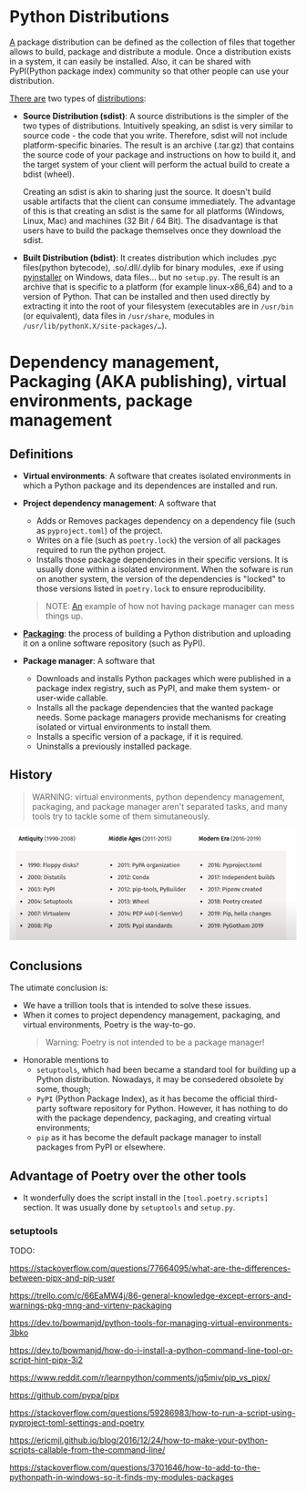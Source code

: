 # Python Distributions

[A][1] package distribution can be defined as the collection of files that together allows to build, package and distribute a module. Once a distribution exists in a system, it can easily be installed. Also, it can be shared with PyPI(Python package index) community so that other people can use your distribution.

[There are][3] two types of [distributions][2]:

- **Source Distribution (sdist)**: A source distributions is the simpler of the two types of distributions. Intuitively speaking, an sdist is very similar to source code - the code that you write. Therefore, sdist will not include platform-specific binaries. The result is an archive (.tar.gz) that contains the source code of your package and instructions on how to build it, and the target system of your client will perform the actual build to create a bdist (wheel).

  Creating an sdist is akin to sharing just the source. It doesn't build usable artifacts that the client can consume immediately. The advantage of this is that creating an sdist is the same for all platforms (Windows, Linux, Mac) and machines (32 Bit / 64 Bit). The disadvantage is that users have to build the package themselves once they download the sdist.

- **Built Distribution (bdist)**: It creates distribution which includes .pyc files(python bytecode), .so/.dll/.dylib for binary modules, .exe if using [pyinstaller](https://pyinstaller.org/en/stable/) on Windows, data files… but no `setup.py`. The result is an archive that is specific to a platform (for example linux-x86_64) and to a version of Python. That can be installed and then used directly by extracting it into the root of your filesystem (executables are in `/usr/bin` (or equivalent), data files in `/usr/share`, modules in `/usr/lib/pythonX.X/site-packages/…`).


# Dependency management, Packaging (AKA publishing), virtual environments, package management

## Definitions

- **Virtual environments**: A software that creates isolated environments in which a Python package and its dependences are installed and run.

- **Project dependency management**: A software that
  - Adds or Removes packages dependency on a dependency file (such as `pyproject.toml`) of the project.
  - Writes on a file (such as `poetry.lock`) the version of all packages required to run the python project.
  - Installs those package dependencies in their specific versions. It is usually done within a isolated environment. When the sofware is run on another system, the version of the dependencies is "locked" to those versions listed in `poetry.lock` to ensure reproducibility.
  > NOTE: [An](https://www.youtube.com/watch?v=QX_Nhu1zhlg&t=193s) example of how not having package manager can mess things up.

- **[Packaging](https://youtu.be/QX_Nhu1zhlg?t=433)**: the process of building a Python distribution and uploading it on a online software repository (such as PyPI).

- **Package manager**: A software that
  - Downloads and installs Python packages which were published in a package index registry, such as PyPI, and make them system- or user-wide callable.
  - Installs all the package dependencies that the wanted package needs. Some package managers provide mechanisms for creating isolated or virtual environments to install them.
  - Installs a specific version of a package, if it is required.
  - Uninstalls a previously installed package.

## History

> WARNING: virtual environments, python dependency management, packaging, and package manager aren't separated tasks, and many tools try to tackle some of them simutaneously.

![](./assets/history.png)

## Conclusions

The utimate conclusion is:
- We have a trillion tools that is intended to solve these issues.
- When it comes to project dependency management, packaging, and virtual environments, Poetry is the way-to-go.
  > Warning: Poetry is not intended to be a package manager!
- Honorable mentions to
  - `setuptools`, which had been became a standard tool for building up a Python distribution. Nowadays, it may be consedered obsolete by some, though;
  - `PyPI` (Python Package Index), as it has become the official third-party software repository for Python. However, it has nothing to do with the package dependency, packaging, and creating virtual environments;
  - `pip` as it has become the default package manager to install packages from PyPI or elsewhere.
 
## Advantage of Poetry over the other tools

- It wonderfully does the script install in the `[tool.poetry.scripts]` section. It was usually done by `setuptools` and `setup.py`.

### setuptools

TODO:

https://stackoverflow.com/questions/77664095/what-are-the-differences-between-pipx-and-pip-user

https://trello.com/c/66EaMW4j/86-general-knowledge-except-errors-and-warnings-pkg-mng-and-virtenv-packaging

https://dev.to/bowmanjd/python-tools-for-managing-virtual-environments-3bko

https://dev.to/bowmanjd/how-do-i-install-a-python-command-line-tool-or-script-hint-pipx-3i2

https://www.reddit.com/r/learnpython/comments/jq5miv/pip_vs_pipx/

https://github.com/pypa/pipx

https://stackoverflow.com/questions/59286983/how-to-run-a-script-using-pyproject-toml-settings-and-poetry

https://ericmjl.github.io/blog/2016/12/24/how-to-make-your-python-scripts-callable-from-the-command-line/

https://stackoverflow.com/questions/3701646/how-to-add-to-the-pythonpath-in-windows-so-it-finds-my-modules-packages


[1]: https://www.geeksforgeeks.org/source-distribution-and-built-distribution-in-python/
[2]: https://youtu.be/QX_Nhu1zhlg?t=352&si=OOcG9cDoCnnzCYBE
[3]: https://dev.to/icncsx/python-packaging-sdist-vs-bdist-5ekb
